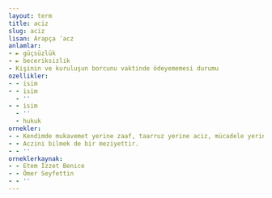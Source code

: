 ```yaml
---
layout: term
title: aciz
slug: aciz
lisan: Arapça ʿacz
anlamlar:
- ► güçsüzlük
- ► beceriksizlik
- Kişinin ve kuruluşun borcunu vaktinde ödeyememesi durumu
ozellikler:
- - isim
- - isim
  - ''
- - isim
  - ''
  - hukuk
ornekler:
- - Kendimde mukavemet yerine zaaf, taarruz yerine aciz, mücadele yerine gevşeklik hissediyorum.
- - Aczini bilmek de bir meziyettir.
- - ''
orneklerkaynak:
- - Etem İzzet Benice
- - Ömer Seyfettin
- - ''
---
```

